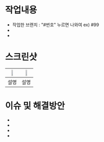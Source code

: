# 작업내용
- 작업한 브랜치 : "#번호" 누르면 나와여 ex) #99
- 
- 

# 스크린샷
|<img src = "https://github.com/DeveloperAcademy-POSTECH/MC3-Team5-CleanArea/assets/54977093/436223b2-430e-43ff-866f-d8fc2552b101" width=40%>|<img src = "https://github.com/DeveloperAcademy-POSTECH/MC3-Team5-CleanArea/assets/54977093/436223b2-430e-43ff-866f-d8fc2552b101" width=40%>|
|:--:|:--:|
|설명|설명|

# 이슈 및 해결방안
- 
-
-
-
